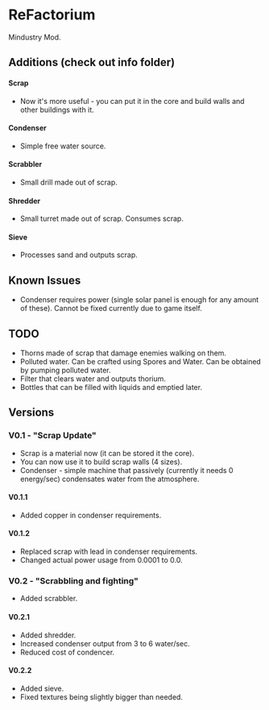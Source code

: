# ReFactorium
Mindustry Mod.
## Additions (check out info folder)
#### Scrap
* Now it's more useful - you can put it in the core and build walls and other buildings with it.
#### Condenser
* Simple free water source.
#### Scrabbler
* Small drill made out of scrap.
#### Shredder
* Small turret made out of scrap. Consumes scrap.
#### Sieve
* Processes sand and outputs scrap.
## Known Issues
* Condenser requires power (single solar panel is enough for any amount of these). Cannot be fixed currently due to game itself.
## TODO
* Thorns made of scrap that damage enemies walking on them.
* Polluted water. Can be crafted using Spores and Water. Can be obtained by pumping polluted water.
* Filter that clears water and outputs thorium.
* Bottles that can be filled with liquids and emptied later.
## Versions
### V0.1 - "Scrap Update"
* Scrap is a material now (it can be stored it the core).
* You can now use it to build scrap walls (4 sizes).
* Condenser - simple machine that passively (currently it needs 0 energy/sec) condensates water from the atmosphere.
#### V0.1.1
* Added copper in condenser requirements.
#### V0.1.2
* Replaced scrap with lead in condenser requirements.
* Changed actual power usage from 0.0001 to 0.0.
### V0.2 - "Scrabbling and fighting"
* Added scrabbler.
#### V0.2.1
* Added shredder.
* Increased condenser output from 3 to 6 water/sec.
* Reduced cost of condencer.
#### V0.2.2
* Added sieve.
* Fixed textures being slightly bigger than needed.

